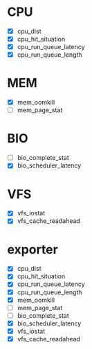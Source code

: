 # CPU
- [x] cpu_dist
- [x] cpu_hit_situation
- [x] cpu_run_queue_latency
- [x] cpu_run_queue_length

# MEM
- [x] mem_oomkill
- [ ] mem_page_stat

# BIO
- [ ] bio_complete_stat
- [x] bio_scheduler_latency

# VFS
- [x] vfs_iostat
- [x] vfs_cache_readahead

# exporter
- [x] cpu_dist
- [x] cpu_hit_situation
- [x] cpu_run_queue_latency
- [x] cpu_run_queue_length
- [x] mem_oomkill
- [ ] mem_page_stat
- [ ] bio_complete_stat
- [x] bio_scheduler_latency
- [x] vfs_iostat
- [x] vfs_cache_readahead